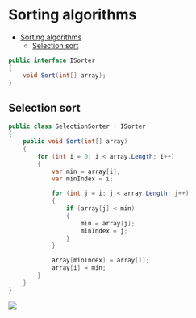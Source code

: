 # Sorting algorithms

- [Sorting algorithms](#sorting-algorithms)
  - [Selection sort](#selection-sort)

```csharp
public interface ISorter
{
    void Sort(int[] array);
}
```

## Selection sort

```csharp
public class SelectionSorter : ISorter
{
    public void Sort(int[] array)
    {
        for (int i = 0; i < array.Length; i++)
        {
            var min = array[i];
            var minIndex = i;

            for (int j = i; j < array.Length; j++)
            {
                if (array[j] < min)
                {
                    min = array[j];
                    minIndex = j;
                }
            }

            array[minIndex] = array[i];
            array[i] = min;
        }
    }
}
```

<img src="https://upload.wikimedia.org/wikipedia/commons/9/94/Selection-Sort-Animation.gif">
